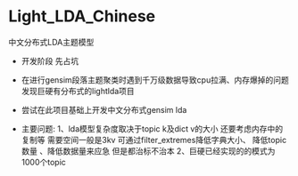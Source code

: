 # Light_LDA_Chinese
中文分布式LDA主题模型

  * 开发阶段 先占坑 
  * 在进行gensim段落主题聚类时遇到千万级数据导致cpu拉满、内存爆掉的问题 发现巨硬有分布式的lightlda项目
  * 尝试在此项目基础上开发中文分布式gensim lda

  * 主要问题:
    1、lda模型复杂度取决于topic k及dict v的大小 还要考虑内存中的复制等 需要空间一般是3kv
      可通过filter_extremes降低字典大小、 降低topic数量 、降低数据量来应急 但是都治标不治本
    2、巨硬已经实现的的模式为1000个topic 
